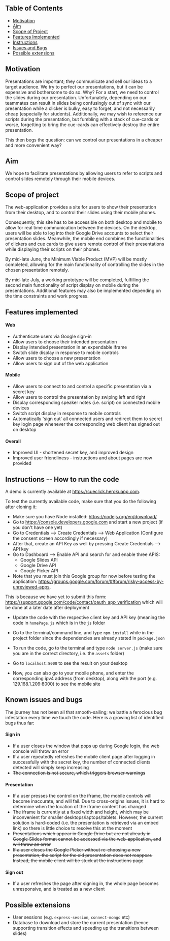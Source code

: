## Table of Contents

- [Motivation](#motivation)
- [Aim](#aim)
- [Scope of Project](#scope-of-project)
- [Features Implemented](#features-implemented)
- [Instructions](#instructions----how-to-run-the-code)
- [Issues and Bugs](#known-issues-and-bugs)
- [Possible extensions](#possible-extensions)

## Motivation

Presentations are important; they communicate and sell our ideas to a target audience. We try to perfect our presentations, but it can be expensive and bothersome to do so. Why? For a start, we need to control the slides during our presentation. Unfortunately, depending on our teammates can result in slides being confusingly out of sync with our presentation while a clicker is bulky, easy to forget, and not necessarily cheap (especially for students). Additionally, we may wish to reference our scripts during the presentation, but fumbling with a stack of cue-cards or worse, forgetting to bring the cue-cards can effectively destroy the entire presentation.

This then begs the question: can we control our presentations in a cheaper and more convenient way?

## Aim

We hope to facilitate presentations by allowing users to refer to scripts and control slides remotely through their mobile devices.

## Scope of project

The web-application provides a site for users to show their presentation from their desktop, and to control their slides using their mobile phones.

Consequently, this site has to be accessible on both desktop and mobile to allow for real time communication between the devices. On the desktop, users will be able to log into their Google Drive accounts to select their presentation slides. Meanwhile, the mobile end combines the functionalities of clickers and cue cards to give users remote control of their presentations while displaying their scripts on their phones.

By mid-late June, the Minimum Viable Product (MVP) will be mostly completed, allowing for the main functionality of controlling the slides in the chosen presentation remotely.

By mid-late July, a working prototype will be completed, fulfilling the second main functionality of script display on mobile during the presentations. Additional features may also be implemented depending on the time constraints and work progress.

## Features implemented

#### Web
- Authenticate users via Google sign-in
- Allow users to choose their intended presentation
- Display intended presentation in an expendable iframe
- Switch slide display in response to mobile controls
- Allow users to choose a new presentation
- Allow users to sign out of the web application

#### Mobile
- Allow users to connect to and control a specific presentation via a secret key
- Allow users to control the presentation by swiping left and right
- Display corresponding speaker notes (i.e. script) on connected mobile devices
- Switch script display in response to mobile controls
- Automatically 'sign out' all connected users and redirect them to secret key login page whenever the corresponding web client has signed out on desktop

#### Overall
- Improved UI - shortened secret key, and improved design
- Improved user friendliness - instructions and about pages are now provided

## Instructions -- How to run the code

A demo is currently available at https://cueclick.herokuapp.com.

To test the currently available code, make sure that you do the following after cloning it:

   - Make sure you have Node installed: https://nodejs.org/en/download/
   - Go to https://console.developers.google.com and start a new project (if you don't have one yet)
   - Go to Credentials --> Create Credentials --> Web Application (Configure the consent screen
       accordingly if necessary)
   - After that, create an API Key as well by pressing Create Credentials --> API key
   - Go to Dashboard --> Enable API and search for and enable three APIS:
        - Google Slides API
        - Google Drive API
        - Google Picker API
   - Note that you must join this Google group for now before testing the application: https://groups.google.com/forum/#!forum/risky-access-by-unreviewed-apps.

   This is because we have yet to submit this form: https://support.google.com/code/contact/oauth_app_verification which will be done at a
   later date after deployment
   - Update the code with the respective client key and API key (meaning the code in `homePage.js` which is in the `js` folder
   - Go to the terminal/command line, and type `npm install` while in the project folder since the dependencies are already stated in `package.json`

   - To run the code, go to the terminal and type `node server.js` (make sure you are in the correct directory, i.e. the `assets` folder)
   - Go to `localhost:8000` to see the result on your desktop
   - Now, you can also go to your mobile phone, and enter the corresponding ipv4 address (from
   desktop), along with the port (e.g. 129.168.1.209:8000) to see the mobile site

## Known issues and bugs

The journey has not been all that smooth-sailing; we battle a ferocious bug infestation every
time we touch the code. Here is a growing list of identified bugs thus far:

#### Sign in

- If a user closes the window that pops up during Google login, the web console will throw an error
- If a user repeatedly refreshes the mobile client page after logging in successfully with the
secret key, the number of connected clients detected will simply keep increasing
- ~~The connection is not secure, which triggers browser warnings~~

#### Presentation

- If a user presses the control on the iframe, the mobile controls will become inaccurate, and
will fail. Due to cross-origins issues, it is hard to determine when the location of the iframe
content has changed
- The iframe is currently at a fixed width and height, which may be inconvenient for smaller
desktops/laptops/tablets. However, the current solution is hard-coded (i.e. the presentation is retrieved via an embed link) so there is little choice to resolve this at the moment
- ~~Presentations which appear in Google Drive but are not already in Google Slides format cannot
be accessed via the web-application, and will throw an error~~
- ~~If a user closes the Google Picker without re-choosing a new presentation, the script for the
old presentation does not reappear. Instead, the mobile client will be stuck at the instructions page~~

#### Sign out

- If a user refreshes the page after signing in, the whole page becomes unresponsive, and is
treated as a new client

## Possible extensions

- User sessions (e.g. `express-session`, `connect-mongo` etc)
- Database to download and store the current presentation (hence supporting transition effects and speeding up the transitions between slides)

